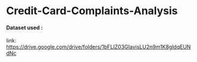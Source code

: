 # Credit-Card-Complaints-Analysis

#### Dataset used :
link: https://drive.google.com/drive/folders/1bFLIZ03GIavisLU2n9m1K8gldqEUNdNc
